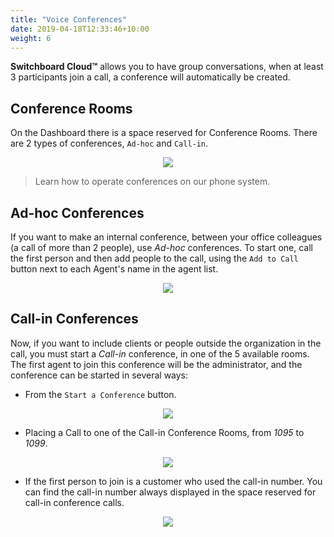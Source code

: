 ```yaml
---
title: "Voice Conferences"
date: 2019-04-18T12:33:46+10:00
weight: 6
---
```


**Switchboard Cloud™** allows you to have group conversations, when at least 3 participants join a call, a conference will automatically be created.


## Conference Rooms


On the Dashboard there is a space reserved for Conference Rooms. There are 2 types of conferences, `Ad-hoc` and `Call-in`.


<p align="center">
  <img src="./../../images/docs/conferences/conference_rooms.png" />
</p>

> Learn how to operate conferences on our phone system.


## Ad-hoc Conferences

 If you want to make an internal conference, between your office colleagues (a call of more than 2 people), use _Ad-hoc_ conferences. To start one, call the first person and then add people to the call, using the `Add to Call` button next to each Agent's name in the agent list.


<p align="center">
  <img src="./../../images/docs/conferences/add_to_conference.png" />
</p>


## Call-in Conferences

Now, if you want to include clients or people outside the organization in the call, you must start a _Call-in_ conference, in one of the 5 available rooms. The first agent to join this conference will be the administrator, and the conference can be started in several ways:

- From the `Start a Conference` button.


<p align="center">
  <img src="./../../images/docs/conferences/start_conference.png" />
</p>


- Placing a Call to one of the Call-in Conference Rooms, from _1095_ to _1099_.


<p align="center">
  <img src="./../../images/docs/conferences/place_conference_call.png" />
</p>


- If the first person to join is a customer who used the call-in number. You can find the call-in number always displayed in the space reserved for call-in conference calls.


<p align="center">
  <img src="./../../images/docs/conferences/call_in_conference_number.png" />
</p>
